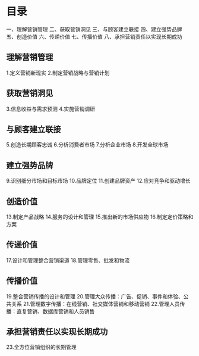 # 目录
  一、理解营销管理
  二、获取营销洞见
  三、与顾客建立联接
  四、建立强势品牌
  五、创造价值
  六、传递价值
  七、传播价值
  八、承担营销责任以实现长期成功

## 理解营销管理
  1.定义营销新现实
  2.制定营销战略与营销计划

## 获取营销洞见
  3.信息收益与需求预测
  4.实施营销调研

## 与顾客建立联接
5.创造长期顾客忠诚
6.分析消费者市场
7.分析企业市场
8.开发全球市场

## 建立强势品牌
9.识别细分市场和目标市场
10.品牌定位
11.创建品牌资产
12.应对竞争和驱动增长

## 创造价值
13.制定产品战略
14.服务的设计和管理
15.推出新的市场供应物
16.制定定价策略和方案

## 传递价值
17.设计和管理整合营销渠道
18.管理零售、批发和物流

## 传播价值
19.整合营销传播的设计和管理
20.管理大众传播：广告、促销、事件和体验、公共关系
21.管理数字传播：在线营销、社交媒体营销和移动营销
22.管理人员传播：直复营销、数据库营销和人员销售

## 承担营销责任以实现长期成功
23.全方位营销组织的长期管理
